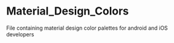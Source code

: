# Material_Design_Colors
File containing material design color palettes for android and iOS developers 
